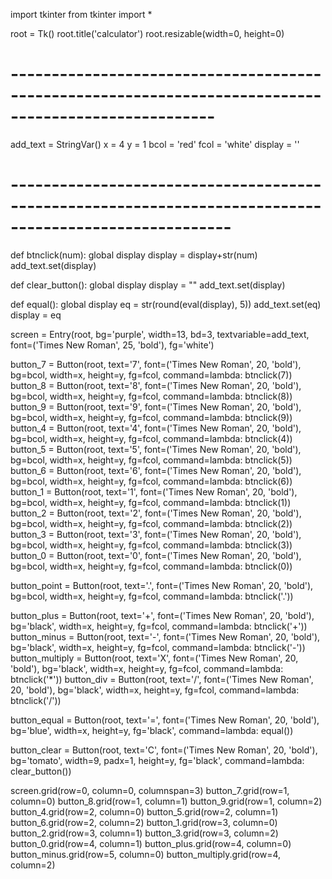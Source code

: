 import tkinter
from tkinter import *

root = Tk()
root.title('calculator')
root.resizable(width=0, height=0)
# -----------------------------------------------------------------------------------------------------
add_text = StringVar()
x = 4
y = 1
bcol = 'red'
fcol = 'white'
display = ''
# -------------------------------------------------------------------------------------------------------


def btnclick(num):
    global display
    display = display+str(num)
    add_text.set(display)


def clear_button():
    global display
    display = ""
    add_text.set(display)


def equal():
    global display
    eq = str(round(eval(display), 5))
    add_text.set(eq)
    display = eq


screen = Entry(root, bg='purple', width=13, bd=3,
               textvariable=add_text, font=('Times New Roman', 25, 'bold'), fg='white')

button_7 = Button(root, text='7', font=('Times New Roman', 20, 'bold'),
                  bg=bcol, width=x, height=y, fg=fcol, command=lambda: btnclick(7))
button_8 = Button(root, text='8', font=('Times New Roman', 20, 'bold'),
                  bg=bcol, width=x, height=y, fg=fcol, command=lambda: btnclick(8))
button_9 = Button(root, text='9', font=('Times New Roman', 20, 'bold'),
                  bg=bcol, width=x, height=y, fg=fcol, command=lambda: btnclick(9))
button_4 = Button(root, text='4', font=('Times New Roman', 20, 'bold'),
                  bg=bcol, width=x, height=y, fg=fcol, command=lambda: btnclick(4))
button_5 = Button(root, text='5', font=('Times New Roman', 20, 'bold'),
                  bg=bcol, width=x, height=y, fg=fcol, command=lambda: btnclick(5))
button_6 = Button(root, text='6', font=('Times New Roman', 20, 'bold'),
                  bg=bcol, width=x, height=y, fg=fcol, command=lambda: btnclick(6))
button_1 = Button(root, text='1', font=('Times New Roman', 20, 'bold'),
                  bg=bcol, width=x, height=y, fg=fcol, command=lambda: btnclick(1))
button_2 = Button(root, text='2', font=('Times New Roman', 20, 'bold'),
                  bg=bcol, width=x, height=y, fg=fcol, command=lambda: btnclick(2))
button_3 = Button(root, text='3', font=('Times New Roman', 20, 'bold'),
                  bg=bcol, width=x, height=y, fg=fcol, command=lambda: btnclick(3))
button_0 = Button(root, text='0', font=('Times New Roman', 20, 'bold'),
                  bg=bcol, width=x, height=y, fg=fcol, command=lambda: btnclick(0))

button_point = Button(root, text='.', font=('Times New Roman', 20, 'bold'),
                      bg=bcol, width=x, height=y, fg=fcol, command=lambda: btnclick('.'))

button_plus = Button(root, text='+', font=('Times New Roman', 20, 'bold'),
                     bg='black', width=x, height=y, fg=fcol, command=lambda: btnclick('+'))
button_minus = Button(root, text='-', font=('Times New Roman', 20, 'bold'),
                      bg='black', width=x, height=y, fg=fcol, command=lambda: btnclick('-'))
button_multiply = Button(root, text='X', font=('Times New Roman', 20, 'bold'),
                         bg='black', width=x, height=y, fg=fcol, command=lambda: btnclick('*'))
button_div = Button(root, text='/', font=('Times New Roman', 20, 'bold'),
                    bg='black', width=x, height=y, fg=fcol, command=lambda: btnclick('/'))

button_equal = Button(root, text='=', font=('Times New Roman', 20, 'bold'),
                      bg='blue', width=x, height=y, fg='black', command=lambda: equal())

button_clear = Button(root, text='C', font=('Times New Roman', 20, 'bold'),
                      bg='tomato', width=9, padx=1, height=y, fg='black', command=lambda: clear_button())


screen.grid(row=0, column=0, columnspan=3)
button_7.grid(row=1, column=0)
button_8.grid(row=1, column=1)
button_9.grid(row=1, column=2)
button_4.grid(row=2, column=0)
button_5.grid(row=2, column=1)
button_6.grid(row=2, column=2)
button_1.grid(row=3, column=0)
button_2.grid(row=3, column=1)
button_3.grid(row=3, column=2)
button_0.grid(row=4, column=1)
button_plus.grid(row=4, column=0)
button_minus.grid(row=5, column=0)
button_multiply.grid(row=4, column=2)

